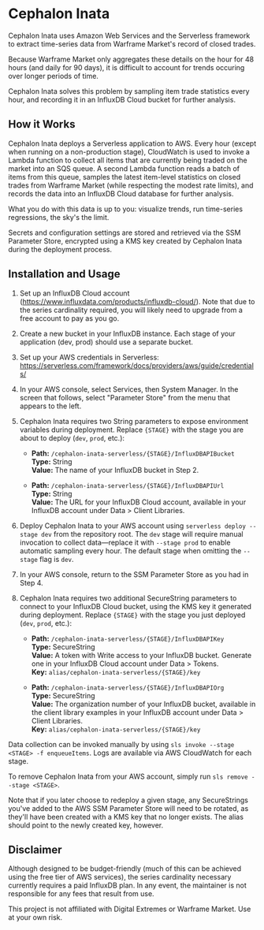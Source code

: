 # Cephalon Inata

Cephalon Inata uses Amazon Web Services and the Serverless framework to extract time-series data from Warframe Market's record of closed trades. 

Because Warframe Market only aggregates these details on the hour for 48 hours (and daily for 90 days), it is difficult to account for trends occuring over longer periods of time.

Cephalon Inata solves this problem by sampling item trade statistics every hour, and recording it in an InfluxDB Cloud bucket for further analysis.

## How it Works

Cephalon Inata deploys a Serverless application to AWS. Every hour (except when running on a non-production stage), CloudWatch is used to invoke a Lambda function to collect all items that are currently being traded on the market into an SQS queue. A second Lambda function reads a batch of items from this queue, samples the latest item-level statistics on closed trades from Warframe Market (while respecting the modest rate limits), and records the data into an InfluxDB Cloud database for further analysis. 

What you do with this data is up to you: visualize trends, run time-series regressions, the sky's the limit.

Secrets and configuration settings are stored and retrieved via the SSM Parameter Store, encrypted using a KMS key created by Cephalon Inata during the deployment process.

## Installation and Usage

1. Set up an InfluxDB Cloud account (<https://www.influxdata.com/products/influxdb-cloud/>). Note that due to the series cardinality required, you will likely need to upgrade from a free account to pay as you go.
2. Create a new bucket in your InfluxDB instance. Each stage of your application (dev, prod) should use a separate bucket.
3. Set up your AWS credentials in Serverless: <https://serverless.com/framework/docs/providers/aws/guide/credentials/>
4. In your AWS console, select Services, then System Manager. In the screen that follows, select "Parameter Store" from the menu that appears to the left.
5. Cephalon Inata requires two String parameters to expose environment variables during deployment. Replace `{STAGE}` with the stage you are about to deploy (`dev`, `prod`, etc.): 

    * **Path:** `/cephalon-inata-serverless/{STAGE}/InfluxDBAPIBucket`<br>**Type:** String<br>**Value:** The name of your InfluxDB bucket in Step 2.
    
    * **Path:** `/cephalon-inata-serverless/{STAGE}/InfluxDBAPIUrl`<br>**Type:** String<br>**Value:** The URL for your InfluxDB Cloud account, available in your InfluxDB account under Data > Client Libraries.

6. Deploy Cephalon Inata to your AWS account using `serverless deploy --stage dev` from the repository root. The `dev` stage will require manual invocation to collect data—replace it with `--stage prod` to enable automatic sampling every hour. The default stage when omitting the `--stage` flag is `dev`.
7. In your AWS console, return to the SSM Parameter Store as you had in Step 4.
8. Cephalon Inata requires two additional SecureString parameters to connect to your InfluxDB Cloud bucket, using the KMS key it generated during deployment. Replace `{STAGE}` with the stage you just deployed (`dev`, `prod`, etc.):

    * **Path:** `/cephalon-inata-serverless/{STAGE}/InfluxDBAPIKey`<br>**Type:** SecureString<br>**Value:** A token with Write access to your InfluxDB bucket. Generate one in your InfluxDB Cloud account under Data > Tokens.<br>**Key:** `alias/cephalon-inata-serverless/{STAGE}/key`

    * **Path:** `/cephalon-inata-serverless/{STAGE}/InfluxDBAPIOrg`<br>**Type:** SecureString<br>**Value:** The organization number of your InfluxDB bucket, available in the client library examples in your InfluxDB account under Data > Client Libraries.<br> **Key:** `alias/cephalon-inata-serverless/{STAGE}/key`

Data collection can be invoked manually by using `sls invoke --stage <STAGE> -f enqueueItems`. Logs are available via AWS CloudWatch for each stage.

To remove Cephalon Inata from your AWS account, simply run `sls remove --stage <STAGE>`. 

Note that if you later choose to redeploy a given stage, any SecureStrings you've added to the AWS SSM Parameter Store will need to be rotated, as they'll have been created with a KMS key that no longer exists. The alias should point to the newly created key, however.

## Disclaimer

Although designed to be budget-friendly (much of this can be achieved using the free tier of AWS services), the series cardinality necessary currently requires a paid InfluxDB plan. In any event, the maintainer is not responsible for any fees that result from use.

This project is not affiliated with Digital Extremes or Warframe Market. Use at your own risk.